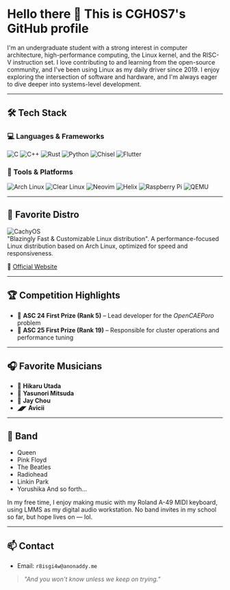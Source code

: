 # Hello there 👋 This is CGH0S7's GitHub profile

I'm an undergraduate student with a strong interest in computer architecture, high-performance computing, the Linux kernel, and the RISC-V instruction set. I love contributing to and learning from the open-source community, and I've been using Linux as my daily driver since 2019. I enjoy exploring the intersection of software and hardware, and I'm always eager to dive deeper into systems-level development.


---

## 🛠️ Tech Stack

### 💻 Languages & Frameworks
<p align="left">
  <img src="https://img.shields.io/badge/C-A8B9CC?style=for-the-badge&logo=c&logoColor=white" alt="C" />
  <img src="https://img.shields.io/badge/C++-00599C?style=for-the-badge&logo=c%2B%2B&logoColor=white" alt="C++" />
  <img src="https://img.shields.io/badge/Rust-000000?style=for-the-badge&logo=rust&logoColor=white" alt="Rust" />
  <img src="https://img.shields.io/badge/Python-3776AB?style=for-the-badge&logo=python&logoColor=white" alt="Python" />
  <img src="https://img.shields.io/badge/Chisel-DC322F?style=for-the-badge&logo=scala&logoColor=white" alt="Chisel" />
  <img src="https://img.shields.io/badge/Flutter-02569B?style=for-the-badge&logo=flutter&logoColor=white" alt="Flutter" />
</p>

### 🧰 Tools & Platforms
<p align="left">
  <img src="https://img.shields.io/badge/Arch%20Linux-1793D1?style=for-the-badge&logo=arch-linux&logoColor=white" alt="Arch Linux" />
  <img src="https://img.shields.io/badge/Clear%20Linux-0078D4?style=for-the-badge&logo=intel&logoColor=white" alt="Clear Linux" />
  <img src="https://img.shields.io/badge/Neovim-57A143?style=for-the-badge&logo=neovim&logoColor=white" alt="Neovim" />
  <img src="https://img.shields.io/badge/Helix-007ACC?style=for-the-badge&logo=helix&logoColor=white" alt="Helix" />
  <img src="https://img.shields.io/badge/Raspberry%20Pi-C51A4A?style=for-the-badge&logo=raspberry-pi&logoColor=white" alt="Raspberry Pi" />
  <img src="https://img.shields.io/badge/QEMU-FF6600?style=for-the-badge&logo=qemu&logoColor=white" alt="QEMU" />
</p>

---

## 🐧 Favorite Distro

![CachyOS](https://cachyos.org/_astro/logo.DVTdAJi6.svg)  
"Blazingly Fast & Customizable Linux distribution". A performance-focused Linux distribution based on Arch Linux, optimized for speed and responsiveness.

🔗 [Official Website](https://cachyos.org)

---

## 🏆 Competition Highlights

- 🥇 **ASC 24 First Prize (Rank 5)** – Lead developer for the *OpenCAEPoro* problem  
- 🥇 **ASC 25 First Prize (Rank 19)** – Responsible for cluster operations and performance tuning

---

## 🎧 Favorite Musicians

- 🐻 **Hikaru Utada**  
- 🎹 **Yasunori Mitsuda**  
- 🧋 **Jay Chou**
- ◢◤ **Avicii**

---

## 🎸 Band
- Queen
- Pink Floyd
- The Beatles
- Radiohead
- Linkin Park
- Yorushika
And so forth...
  
In my free time, I enjoy making music with my Roland A-49 MIDI keyboard, using LMMS as my digital audio workstation. No band invites in my school so far, but hope lives on — lol.

---

## 📫 Contact

- Email: `r8isgi4w@anonaddy.me`

> *"And you won't know unless we keep on trying."*

<!--
**CGH0S7/CGH0S7** is a ✨ _special_ ✨ repository because its `README.md` (this file) appears on your GitHub profile.

Here are some ideas to get you started:

- 🔭 I’m currently working on ...
- 🌱 I’m currently learning ...
- 👯 I’m looking to collaborate on ...
- 🤔 I’m looking for help with ...
- 💬 Ask me about ...
- 📫 How to reach me: ...
- 😄 Pronouns: ...
- ⚡ Fun fact: ...
-->
